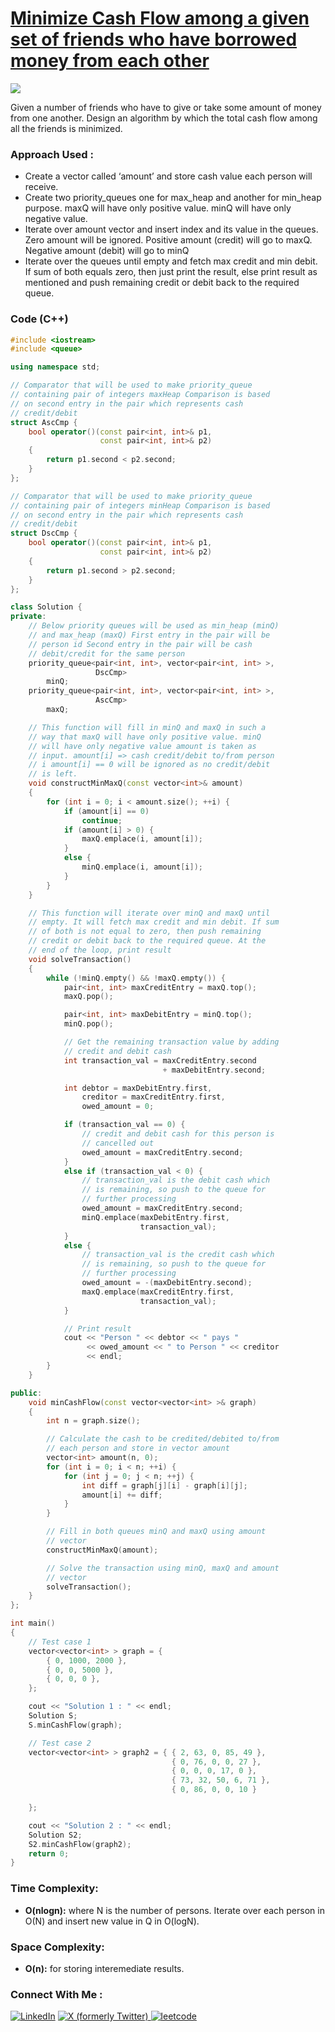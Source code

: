 # [Minimize Cash Flow among a given set of friends who have borrowed money from each other](https://www.geeksforgeeks.org/minimize-cash-flow-among-given-set-friends-borrowed-money/)

![](https://badgen.net/badge/Level/Hard/red)

Given a number of friends who have to give or take some amount of money from one another. Design an algorithm by which the total cash flow among all the friends is minimized. 

### Approach Used :

-   Create a vector called ‘amount’ and store cash value each person will receive.
-   Create two priority_queues one for max_heap and another for min_heap purpose. maxQ will have only positive value. minQ will have only negative value.
-   Iterate over amount vector and insert index and its value in the queues. Zero amount will be ignored. Positive amount (credit) will go to maxQ. Negative amount (debit) will go to minQ
-   Iterate over the queues until empty and fetch max credit and min debit. If sum of both equals zero, then just print the result, else print result as mentioned and push remaining credit or debit back to the required queue.

### Code (C++)

```cpp
#include <iostream>
#include <queue>

using namespace std;

// Comparator that will be used to make priority_queue
// containing pair of integers maxHeap Comparison is based
// on second entry in the pair which represents cash
// credit/debit
struct AscCmp {
    bool operator()(const pair<int, int>& p1,
                    const pair<int, int>& p2)
    {
        return p1.second < p2.second;
    }
};

// Comparator that will be used to make priority_queue
// containing pair of integers minHeap Comparison is based
// on second entry in the pair which represents cash
// credit/debit
struct DscCmp {
    bool operator()(const pair<int, int>& p1,
                    const pair<int, int>& p2)
    {
        return p1.second > p2.second;
    }
};

class Solution {
private:
    // Below priority queues will be used as min_heap (minQ)
    // and max_heap (maxQ) First entry in the pair will be
    // person id Second entry in the pair will be cash
    // debit/credit for the same person
    priority_queue<pair<int, int>, vector<pair<int, int> >,
                   DscCmp>
        minQ;
    priority_queue<pair<int, int>, vector<pair<int, int> >,
                   AscCmp>
        maxQ;

    // This function will fill in minQ and maxQ in such a
    // way that maxQ will have only positive value. minQ
    // will have only negative value amount is taken as
    // input. amount[i] => cash credit/debit to/from person
    // i amount[i] == 0 will be ignored as no credit/debit
    // is left.
    void constructMinMaxQ(const vector<int>& amount)
    {
        for (int i = 0; i < amount.size(); ++i) {
            if (amount[i] == 0)
                continue;
            if (amount[i] > 0) {
                maxQ.emplace(i, amount[i]);
            }
            else {
                minQ.emplace(i, amount[i]);
            }
        }
    }

    // This function will iterate over minQ and maxQ until
    // empty. It will fetch max credit and min debit. If sum
    // of both is not equal to zero, then push remaining
    // credit or debit back to the required queue. At the
    // end of the loop, print result
    void solveTransaction()
    {
        while (!minQ.empty() && !maxQ.empty()) {
            pair<int, int> maxCreditEntry = maxQ.top();
            maxQ.pop();

            pair<int, int> maxDebitEntry = minQ.top();
            minQ.pop();

            // Get the remaining transaction value by adding
            // credit and debit cash
            int transaction_val = maxCreditEntry.second
                                  + maxDebitEntry.second;

            int debtor = maxDebitEntry.first,
                creditor = maxCreditEntry.first,
                owed_amount = 0;

            if (transaction_val == 0) {
                // credit and debit cash for this person is
                // cancelled out
                owed_amount = maxCreditEntry.second;
            }
            else if (transaction_val < 0) {
                // transaction_val is the debit cash which
                // is remaining, so push to the queue for
                // further processing
                owed_amount = maxCreditEntry.second;
                minQ.emplace(maxDebitEntry.first,
                             transaction_val);
            }
            else {
                // transaction_val is the credit cash which
                // is remaining, so push to the queue for
                // further processing
                owed_amount = -(maxDebitEntry.second);
                maxQ.emplace(maxCreditEntry.first,
                             transaction_val);
            }

            // Print result
            cout << "Person " << debtor << " pays "
                 << owed_amount << " to Person " << creditor
                 << endl;
        }
    }

public:
    void minCashFlow(const vector<vector<int> >& graph)
    {
        int n = graph.size();

        // Calculate the cash to be credited/debited to/from
        // each person and store in vector amount
        vector<int> amount(n, 0);
        for (int i = 0; i < n; ++i) {
            for (int j = 0; j < n; ++j) {
                int diff = graph[j][i] - graph[i][j];
                amount[i] += diff;
            }
        }

        // Fill in both queues minQ and maxQ using amount
        // vector
        constructMinMaxQ(amount);

        // Solve the transaction using minQ, maxQ and amount
        // vector
        solveTransaction();
    }
};

int main()
{
    // Test case 1
    vector<vector<int> > graph = {
        { 0, 1000, 2000 },
        { 0, 0, 5000 },
        { 0, 0, 0 },
    };

    cout << "Solution 1 : " << endl;
    Solution S;
    S.minCashFlow(graph);

    // Test case 2
    vector<vector<int> > graph2 = { { 2, 63, 0, 85, 49 },
                                    { 0, 76, 0, 0, 27 },
                                    { 0, 0, 0, 17, 0 },
                                    { 73, 32, 50, 6, 71 },
                                    { 0, 86, 0, 0, 10 }

    };

    cout << "Solution 2 : " << endl;
    Solution S2;
    S2.minCashFlow(graph2);
    return 0;
}

```

### Time Complexity:
- **O(nlogn):** where N is the number of persons. Iterate over each person in O(N) and insert new value in Q in O(logN).

### Space Complexity:
- **O(n):** for storing interemediate results.


### Connect With Me : 

<a href="https://www.linkedin.com/in/shivam-ray-b4306524a/" target="_blank"><img src="https://img.shields.io/badge/LinkedIn-0077B5?style=for-the-badge&logo=linkedin&logoColor=white" alt="LinkedIn"></a>
<a href="https://x.com/rai_shivam11/" target="_blank"><img src="https://img.shields.io/badge/Twitter-1DA1F2?style=for-the-badge&logo=twitter&logoColor=white" alt="X (formerly Twitter)">
</a>
<a href="https://leetcode.com/u/shrunited0702/" target="_blank"><img src="https://img.shields.io/badge/LeetCode-000000?style=for-the-badge&logo=LeetCode&logoColor=#d16c06" alt="leetcode">
</a>